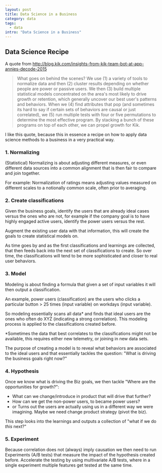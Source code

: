 ```yaml
---
layout: post
title: Data Science in a Business
category: data
tags:
  - data
intro: "Data Science in a Business"
---
```


## Data Science Recipe

A quote from http://blog.kik.com/insights-from-kik-team-bot-at-app-annies-decode-2015

<blockquote>
What goes on behind the scenes? We use (1) a variety of tools to normalize data and then (2) cluster results depending on whether people are power or passive users. We then (3) build multiple statistical models concentrated on the area's most likely to drive growth or retention, which generally uncover our best user's patterns and behaviors. When we (4) find attributes that pop (and sometimes its hard to say if certain sets of behaviors are causal or just correlated), we (5) run multiple tests with four or five permutations to determine the most effective program. By stacking a bunch of these programs on top of each other, we can propel growth for Kik.
</blockquote>

I like this quote, because this in essence a recipe on how to apply data science methods to a business in a very practical way.



### 1. Normalizing 

(Statistical) Normalizing is about adjusting different measures, or even different data sources into a common alignment that is then fair to compare and join together.

For example: Normalization of ratings means adjusting values measured on different scales to a notionally common scale, often prior to averaging.



### 2. Create classifications 

Given the business goals, identify the users that are already ideal cases versus the ones who are not, for example if the company goal is to have highly engaged active users, identify the power users versus the rest.

Augment the existing user data with that information, this will create the goals to create statistical models on.

As time goes by and as the first classifications and learnings are collected, that then feeds back into the next set of classifications to create. So over time, the classifications will tend to be more sophisticated and closer to real user behaviors.



### 3. Model

Modeling is about finding a formula that given a set of input variables it will then output a classification.

An example, power users (classification) are the users who clicks a particular button > 25 times (input variable) on workdays (input variable).

So modeling essentially scans all data* and finds that ideal users are the ones who often do XYZ (indicating a strong correlation). This modeling process is applied to the classifications created before.

*Sometimes the data that best correlates to the classifications might not be available, this requires either new telemetry, or joining in new data sets.

The purpose of creating a model is to reveal what behaviors are associated to the ideal users and that essentially tackles the question: "What is driving the business goals right now?" 




### 4. Hypothesis

Once we know what is driving the Biz goals, we then tackle "Where are the opportunities for growth?":

- What can we change/introduce in product that will drive that further?
- How can we get the non-power users, to became power users?
- or Turns out the users are actually using us in a different way we were imagining. Maybe we need change product strategy (pivot the biz).

This step looks into the learnings and outputs a collection of "what if we do *this* next?"




### 5. Experiment

Because correlation does not (always) imply causation we then need to run Experiments (A/B tests) that measure the impact of the hypothesis created before. Accelerate the testing by using multivariate A/B tests, where in a single experiment multiple features get tested at the same time.

